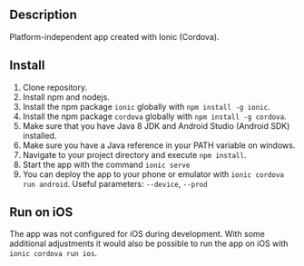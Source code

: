 ## Description
Platform-independent app created with Ionic (Cordova).

## Install

1) Clone repository.
2) Install npm and nodejs.
3) Install the npm package `ionic` globally with `npm install -g ionic`.
4) Install the npm package `cordova` globally with `npm install -g cordova`.
5) Make sure that you have Java 8 JDK and Android Studio (Android SDK) installed.  
6) Make sure you have a Java reference in your PATH variable on windows.
7) Navigate to your project directory and execute `npm install`.
8) Start the app with the command `ionic serve`
9) You can deploy the app to your phone or emulator with `ionic cordova run android`. Useful parameters: `--device`, `--prod`

## Run on iOS

The app was not configured for iOS during development. With some additional adjustments it would also be possible to run the app on iOS with `ionic cordova run ios`.
